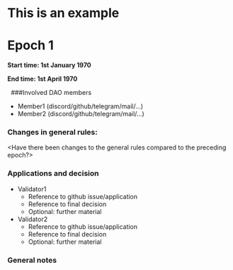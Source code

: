 # This is an example
# Epoch 1

**Start time: 1st January 1970**

**End time: 1st April 1970**

&nbsp;
###Involved DAO members
* Member1 (discord/github/telegram/mail/...)
* Member2 (discord/github/telegram/mail/...)

### Changes in general rules:
<Have there been changes to the general rules compared to the preceding epoch?>


### Applications and decision
* Validator1
  * Reference to github issue/application
  * Reference to final decision
  * Optional: further material
* Validator2
    * Reference to github issue/application
    * Reference to final decision
    * Optional: further material

### General notes
<Anything that has to be documented>


